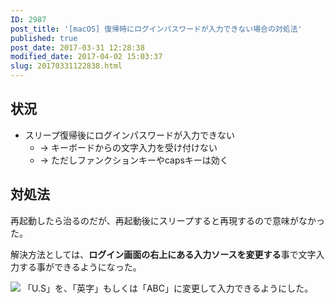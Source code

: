 ```yaml
---
ID: 2987
post_title: '[macOS] 復帰時にログインパスワードが入力できない場合の対処法'
published: true
post_date: 2017-03-31 12:28:38
modified_date: 2017-04-02 15:03:37
slug: 20170331122838.html
---
```

## 状況
* スリープ復帰後にログインパスワードが入力できない
  * → キーボードからの文字入力を受け付けない
  * → ただしファンクションキーやcapsキーは効く

## 対処法
再起動したら治るのだが、再起動後にスリープすると再現するので意味がなかった。

解決方法としては、**ログイン画面の右上にある入力ソースを変更する**事で文字入力する事ができるようになった。

![](https://i.imgur.com/QsCG7so.png)
「U.S」を、「英字」もしくは「ABC」に変更して入力できるようにした。